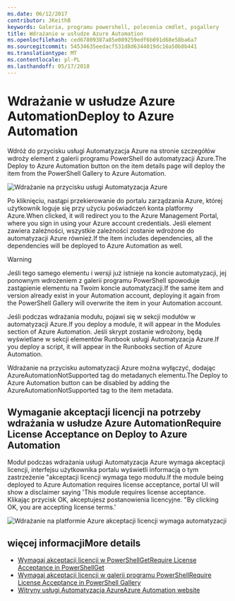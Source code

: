 ```yaml
---
ms.date: 06/12/2017
contributor: JKeithB
keywords: Galeria, programu powershell, polecenia cmdlet, psgallery
title: Wdrażanie w usłudze Azure Automation
ms.openlocfilehash: ced67809387a85e089259edf6b091d68e58ba6a7
ms.sourcegitcommit: 54534635eedacf531d8d6344019dc16a50b8b441
ms.translationtype: MT
ms.contentlocale: pl-PL
ms.lasthandoff: 05/17/2018
---
```

# <a name="deploy-to-azure-automation"></a><span data-ttu-id="b360b-103">Wdrażanie w usłudze Azure Automation</span><span class="sxs-lookup"><span data-stu-id="b360b-103">Deploy to Azure Automation</span></span>

<span data-ttu-id="b360b-104">Wdróż do przycisku usługi Automatyzacja Azure na stronie szczegółów wdroży element z galerii programu PowerShell do automatyzacji Azure.</span><span class="sxs-lookup"><span data-stu-id="b360b-104">The Deploy to Azure Automation button on the item details page will deploy the item from the PowerShell Gallery to Azure Automation.</span></span>

![Wdrażanie na przycisku usługi Automatyzacja Azure](../../Images/DeployToAzureAutomationButton.png)

<span data-ttu-id="b360b-106">Po kliknięciu, nastąpi przekierowanie do portalu zarządzania Azure, której użytkownik loguje się przy użyciu poświadczeń konta platformy Azure.</span><span class="sxs-lookup"><span data-stu-id="b360b-106">When clicked, it will redirect you to the Azure Management Portal, where you sign in using your Azure account credentials.</span></span>
<span data-ttu-id="b360b-107">Jeśli element zawiera zależności, wszystkie zależności zostanie wdrożone do automatyzacji Azure również.</span><span class="sxs-lookup"><span data-stu-id="b360b-107">If the item includes dependencies, all the dependencies will be deployed to Azure Automation as well.</span></span>

> [!WARNING]
> <span data-ttu-id="b360b-108">Jeśli tego samego elementu i wersji już istnieje na koncie automatyzacji, jej ponownym wdrożeniem z galerii programu PowerShell spowoduje zastąpienie elementu na Twoim koncie automatyzacji.</span><span class="sxs-lookup"><span data-stu-id="b360b-108">If the same item and version already exist in your Automation account, deploying it again from the PowerShell Gallery will overwrite the item in your Automation account.</span></span>

<span data-ttu-id="b360b-109">Jeśli podczas wdrażania modułu, pojawi się w sekcji modułów w automatyzacji Azure.</span><span class="sxs-lookup"><span data-stu-id="b360b-109">If you deploy a module, it will appear in the Modules section of Azure Automation.</span></span>  <span data-ttu-id="b360b-110">Jeśli skrypt zostanie wdrożony, będą wyświetlane w sekcji elementów Runbook usługi Automatyzacja Azure.</span><span class="sxs-lookup"><span data-stu-id="b360b-110">If you deploy a script, it will appear in the Runbooks section of Azure Automation.</span></span>

<span data-ttu-id="b360b-111">Wdrażanie na przycisku automatyzacji Azure można wyłączyć, dodając AzureAutomationNotSupported tag do metadanych elementu.</span><span class="sxs-lookup"><span data-stu-id="b360b-111">The Deploy to Azure Automation button can be disabled by adding the AzureAutomationNotSupported tag to the item metadata.</span></span>

## <a name="require-license-acceptance-on-deploy-to-azure-automation"></a><span data-ttu-id="b360b-112">Wymaganie akceptacji licencji na potrzeby wdrażania w usłudze Azure Automation</span><span class="sxs-lookup"><span data-stu-id="b360b-112">Require License Acceptance on Deploy to Azure Automation</span></span>

<span data-ttu-id="b360b-113">Moduł podczas wdrażania usługi Automatyzacja Azure wymaga akceptacji licencji, interfejsu użytkownika portalu wyświetli informacją o tym zastrzeżenie "akceptacji licencji wymaga tego modułu.</span><span class="sxs-lookup"><span data-stu-id="b360b-113">If the module being deployed to Azure Automation requires license acceptance, portal UI will show a disclaimer saying 'This module requires license acceptance.</span></span> <span data-ttu-id="b360b-114">Klikając przycisk OK, akceptujesz postanowienia licencyjne. "</span><span class="sxs-lookup"><span data-stu-id="b360b-114">By clicking OK, you are accepting license terms.'</span></span>

![Wdrażanie na platformie Azure akceptacji licencji wymaga automatyzacji](../../Images/DeployToAzureAutomationRequireLicenseAcceptanceDisclaimer.png)

## <a name="more-details"></a><span data-ttu-id="b360b-116">więcej informacji</span><span class="sxs-lookup"><span data-stu-id="b360b-116">More details</span></span>

- [<span data-ttu-id="b360b-117">Wymagaj akceptacji licencji w PowerShellGet</span><span class="sxs-lookup"><span data-stu-id="b360b-117">Require License Acceptance in PowerShellGet</span></span>](../../concepts/module-license-acceptance.md)
- [<span data-ttu-id="b360b-118">Wymagaj akceptacji licencji w galerii programu PowerShell</span><span class="sxs-lookup"><span data-stu-id="b360b-118">Require License Acceptance in PowerShell Gallery</span></span>](items-that-require-license-acceptance.md)
- [<span data-ttu-id="b360b-119">Witryny usługi Automatyzacja Azure</span><span class="sxs-lookup"><span data-stu-id="b360b-119">Azure Automation website</span></span>](http://azure.microsoft.com/services/automation/)
